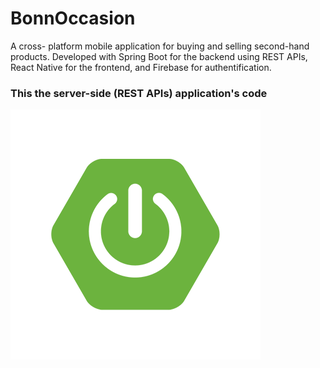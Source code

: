 # BonnOccasion
A cross- platform mobile application for buying and selling second-hand products. Developed with Spring Boot for the backend using REST APIs, React Native for the frontend, and Firebase for authentification. 
### This the server-side (REST APIs) application's code

<img src="./springboot.png" alt="Blynk" width="400"/>
